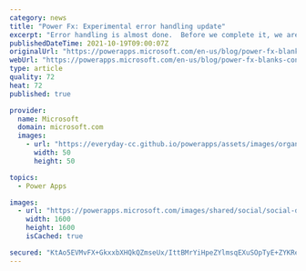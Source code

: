 ```yaml
---
category: news
title: "Power Fx: Experimental error handling update"
excerpt: "Error handling is almost done.  Before we complete it, we are making some small changes to how Blank is handled by the Value functions.  All changes are under the experimental &#8220;Formula-level error management&#8221; switch and will not impact the vast majority of apps.  We are also introducing a"
publishedDateTime: 2021-10-19T09:00:07Z
originalUrl: "https://powerapps.microsoft.com/en-us/blog/power-fx-blanks-conversions-and-errors/"
webUrl: "https://powerapps.microsoft.com/en-us/blog/power-fx-blanks-conversions-and-errors/"
type: article
quality: 72
heat: 72
published: true

provider:
  name: Microsoft
  domain: microsoft.com
  images:
    - url: "https://everyday-cc.github.io/powerapps/assets/images/organizations/microsoft.com-50x50.jpg"
      width: 50
      height: 50

topics:
  - Power Apps

images:
  - url: "https://powerapps.microsoft.com/images/shared/social/social-default-image.png"
    width: 1600
    height: 1600
    isCached: true

secured: "KtAo5EVMvFX+GkxxbXHQkQZmseUx/IttBMrYiHpeZYlmsqEXuSOpTyE+ZYKReu1O86u//JLxYDWQziM/ehJ51yI22qkFjYcOvh15evOvjrnxPJdby/Eg55sKEXylr9/ZWQhM1GyTKnsF1jNOwD1j8bQsIMEjbAX9JXzUUDaAHf4qrzT+SSEhS8Q/VYN7pZYbQ/SxosJNOZjv7X6V+TwnD9RR4YeVP3V8Gn23YsZ332yG9B3KPIVjdStkeiAr1yLk10Y5f38vMOP7fFk3Fbj9wufu1erdzthfJ7wPEpJGsXLra+yEtTQM6t7MUsWDB7InLMqOpZeE/mhwYMFgsuQxEl6/C1Vs/SNHnsJk9ynjpSo=;ZRnH24tJNz+WURlTc2I9eQ=="
---
```


